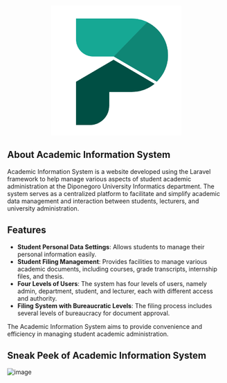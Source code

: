 <p align="center"><a href="https://laravel.com" target="_blank"><img src="public/assets/img/profiles/logo.png" width="300" alt="Laravel Logo"></a></p>

## About Academic Information System

Academic Information System is a website developed using the Laravel framework to help manage various aspects of student academic administration at the Diponegoro University Informatics department. The system serves as a centralized platform to facilitate and simplify academic data management and interaction between students, lecturers, and university administration.

## Features

- **Student Personal Data Settings**: Allows students to manage their personal information easily.
- **Student Filing Management**: Provides facilities to manage various academic documents, including courses, grade transcripts, internship files, and thesis.
- **Four Levels of Users**: The system has four levels of users, namely admin, department, student, and lecturer, each with different access and authority.
- **Filing System with Bureaucratic Levels**: The filing process includes several levels of bureaucracy for document approval.

The Academic Information System aims to provide convenience and efficiency in managing student academic administration.

## Sneak Peek of Academic Information System

![image](https://github.com/fianps/AcademicInformationSystem/assets/90088063/72dd6dfa-0d6c-4468-83c7-b395cc25945e)
